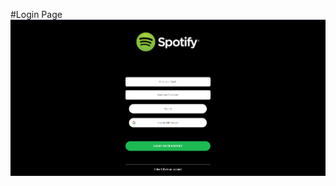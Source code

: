 #Login Page
![alt text](https://raw.githubusercontent.com/Chadi7781/Spotify-Clone/main/public/one.png)

